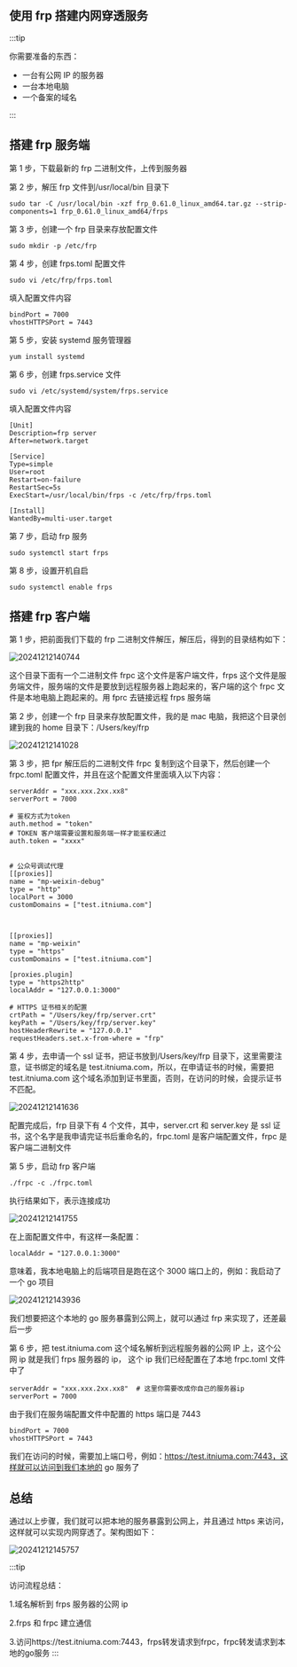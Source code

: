 ## 使用 frp 搭建内网穿透服务

:::tip

你需要准备的东西：

- 一台有公网 IP 的服务器
- 一台本地电脑
- 一个备案的域名

:::

## 搭建 frp 服务端

第 1 步，下载最新的 frp 二进制文件，上传到服务器

第 2 步，解压 frp 文件到/usr/local/bin 目录下

```shell
sudo tar -C /usr/local/bin -xzf frp_0.61.0_linux_amd64.tar.gz --strip-components=1 frp_0.61.0_linux_amd64/frps
```

第 3 步，创建一个 frp 目录来存放配置文件

```shell
sudo mkdir -p /etc/frp
```

第 4 步，创建 frps.toml 配置文件

```shell
sudo vi /etc/frp/frps.toml
```

填入配置文件内容

```shell
bindPort = 7000
vhostHTTPSPort = 7443
```

第 5 步，安装 systemd 服务管理器

```shell
yum install systemd
```

第 6 步，创建 frps.service 文件

```shell
sudo vi /etc/systemd/system/frps.service
```

填入配置文件内容

```shell
[Unit]
Description=frp server
After=network.target

[Service]
Type=simple
User=root
Restart=on-failure
RestartSec=5s
ExecStart=/usr/local/bin/frps -c /etc/frp/frps.toml

[Install]
WantedBy=multi-user.target
```

第 7 步，启动 frp 服务

```shell
sudo systemctl start frps
```

第 8 步，设置开机自启

```shell
sudo systemctl enable frps
```

## 搭建 frp 客户端

第 1 步，把前面我们下载的 frp 二进制文件解压，解压后，得到的目录结构如下：

![20241212140744](https://img.bokecity.com/ndedu/20241212140744.png)

这个目录下面有一个二进制文件 frpc 这个文件是客户端文件，frps 这个文件是服务端文件，服务端的文件是要放到远程服务器上跑起来的，客户端的这个 frpc 文件是本地电脑上跑起来的。用 fprc 去链接远程 frps 服务端

第 2 步，创建一个 frp 目录来存放配置文件，我的是 mac 电脑，我把这个目录创建到我的 home 目录下：/Users/key/frp

![20241212141028](https://img.bokecity.com/ndedu/20241212141028.png)

第 3 步，把 fpr 解压后的二进制文件 frpc 复制到这个目录下，然后创建一个 frpc.toml 配置文件，并且在这个配置文件里面填入以下内容：

```
serverAddr = "xxx.xxx.2xx.xx8"
serverPort = 7000

# 鉴权方式为token
auth.method = "token"
# TOKEN 客户端需要设置和服务端一样才能鉴权通过
auth.token = "xxxx"


# 公众号调试代理
[[proxies]]
name = "mp-weixin-debug"
type = "http"
localPort = 3000
customDomains = ["test.itniuma.com"]



[[proxies]]
name = "mp-weixin"
type = "https"
customDomains = ["test.itniuma.com"]

[proxies.plugin]
type = "https2http"
localAddr = "127.0.0.1:3000"

# HTTPS 证书相关的配置
crtPath = "/Users/key/frp/server.crt"
keyPath = "/Users/key/frp/server.key"
hostHeaderRewrite = "127.0.0.1"
requestHeaders.set.x-from-where = "frp"
```

第 4 步，去申请一个 ssl 证书，把证书放到/Users/key/frp 目录下，这里需要注意，证书绑定的域名是 test.itniuma.com，所以，在申请证书的时候，需要把 test.itniuma.com 这个域名添加到证书里面，否则，在访问的时候，会提示证书不匹配。

![20241212141636](https://img.bokecity.com/ndedu/20241212141636.png)

配置完成后，frp 目录下有 4 个文件，其中，server.crt 和 server.key 是 ssl 证书，这个名字是我申请完证书后重命名的，frpc.toml 是客户端配置文件，frpc 是客户端二进制文件

第 5 步，启动 frp 客户端

```shell
./frpc -c ./frpc.toml
```

执行结果如下，表示连接成功

![20241212141755](https://img.bokecity.com/ndedu/20241212141755.png)

在上面配置文件中，有这样一条配置：

```shell
localAddr = "127.0.0.1:3000"
```

意味着，我本地电脑上的后端项目是跑在这个 3000 端口上的，例如：我启动了一个 go 项目

![20241212143936](https://img.bokecity.com/ndedu/20241212143936.png)

我们想要把这个本地的 go 服务暴露到公网上，就可以通过 frp 来实现了，还差最后一步

第 6 步，把 test.itniuma.com 这个域名解析到远程服务器的公网 IP 上，这个公网 ip 就是我们 frps 服务器的 ip， 这个 ip 我们已经配置在了本地 frpc.toml 文件中了

```shell
serverAddr = "xxx.xxx.2xx.xx8"  # 这里你需要改成你自己的服务器ip
serverPort = 7000
```

由于我们在服务端配置文件中配置的 https 端口是 7443

```shell
bindPort = 7000
vhostHTTPSPort = 7443
```

我们在访问的时候，需要加上端口号，例如：https://test.itniuma.com:7443，这样就可以访问到我们本地的 go 服务了

## 总结

通过以上步骤，我们就可以把本地的服务暴露到公网上，并且通过 https 来访问，这样就可以实现内网穿透了。架构图如下：

![20241212145757](https://img.bokecity.com/ndedu/20241212145757.png)

:::tip

访问流程总结：

1.域名解析到 frps 服务器的公网 ip

2.frps 和 frpc 建立通信

3.访问https://test.itniuma.com:7443，frps转发请求到frpc，frpc转发请求到本地的go服务
:::
